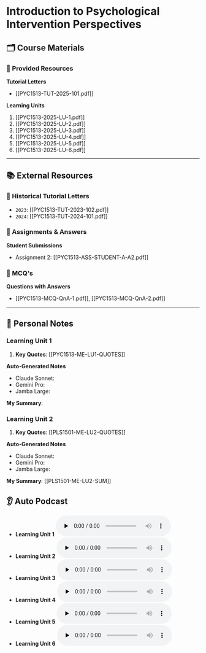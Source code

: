 # Introduction to Psychological Intervention Perspectives

## 🗂️ Course Materials
### 📌 Provided Resources
**Tutorial Letters**
- [[PYC1513-TUT-2025-101.pdf]]

**Learning Units**
1. [[PYC1513-2025-LU-1.pdf]]
2. [[PYC1513-2025-LU-2.pdf]]
3. [[PYC1513-2025-LU-3.pdf]]
4. [[PYC1513-2025-LU-4.pdf]]
5. [[PYC1513-2025-LU-5.pdf]]
6. [[PYC1513-2025-LU-6.pdf]]

---
## 📚 External Resources
### 📜 Historical Tutorial Letters
- `2023`: [[PYC1513-TUT-2023-102.pdf]]
- `2024`: [[PYC1513-TUT-2024-101.pdf]]

### 📝 Assignments & Answers
**Student Submissions**
- Assignment 2: [[PYC1513-ASS-STUDENT-A-A2.pdf]]

### 🧠 MCQ's
**Questions with Answers**
- [[PYC1513-MCQ-QnA-1.pdf]], [[PYC1513-MCQ-QnA-2.pdf]]

---
## 📒 Personal Notes
### Learning Unit 1
1. **Key Quotes**: [[PYC1513-ME-LU1-QUOTES]]

**Auto-Generated Notes**
- Claude Sonnet:
- Gemini Pro:
- Jamba Large:

**My Summary**:

### Learning Unit 2
1. **Key Quotes**: [[PLS1501-ME-LU2-QUOTES]]

**Auto-Generated Notes**
- Claude Sonnet:
- Gemini Pro:
- Jamba Large:

**My Summary**: [[PLS1501-ME-LU2-SUM]]

## 👂 Auto Podcast
- **Learning Unit 1**
  <audio controls preload="none">
    <source src="https://share.trap.lol/api/shares/Jzg2RD2labL4/files/7e013358-4017-498f-95be-84bdeac7a96e?download=false" type="audio/mpeg">
    Your browser does not support the audio element.
  </audio>
- **Learning Unit 2**
  <audio controls preload="none">
    <source src="https://share.trap.lol/api/shares/Jzg2RD2labL4/files/489c75ec-66d3-4c4c-8d62-8b8c589baded?download=false" type="audio/mpeg">
    Your browser does not support the audio element.
  </audio>
- **Learning Unit 3**
  <audio controls preload="none">
    <source src="https://share.trap.lol/api/shares/Jzg2RD2labL4/files/98d95ebe-c397-44e0-a34b-ea3c68ef32ae?download=false" type="audio/mpeg">
    Your browser does not support the audio element.
  </audio>
- **Learning Unit 4**
  <audio controls preload="none">
    <source src="https://share.trap.lol/api/shares/Jzg2RD2labL4/files/e7b08dd2-dcca-4faa-a294-d7af228f7a5f?download=false" type="audio/mpeg">
    Your browser does not support the audio element.
  </audio>
- **Learning Unit 5**
  <audio controls preload="none">
    <source src="https://share.trap.lol/api/shares/Jzg2RD2labL4/files/c7ffeeaa-00cf-4c30-be1e-28df1efe6bf0?download=false" type="audio/mpeg">
    Your browser does not support the audio element.
  </audio>
- **Learning Unit 6**
  <audio controls preload="none">
    <source src="https://share.trap.lol/api/shares/Jzg2RD2labL4/files/80a00378-5cb3-4c4a-ad25-b8a2a581ba44?download=false" type="audio/mpeg">
    Your browser does not support the audio element.
  </audio>